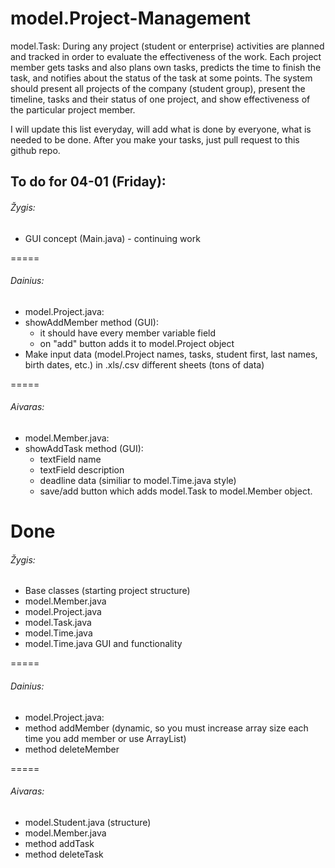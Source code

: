 # model.Project-Management
model.Task: During any project (student or enterprise) activities are planned and tracked in order to evaluate the effectiveness of the work. Each project member gets tasks and also plans own tasks, predicts the time to finish the task, and notifies about the status of the task at some points.   The system should present all projects of the company (student group), present the timeline, tasks and their status of one project, and show effectiveness of the particular project member.


I will update this list everyday, will add what is done by everyone, what is needed to be done.
After you make your tasks, just pull request to this github repo.
## To do for 04-01 (Friday):
###### Žygis:
* GUI concept (Main.java) - continuing work

=====
###### Dainius:
* model.Project.java:
 * showAddMember method (GUI):
    * it should have every member variable field
    * on "add" button adds it to model.Project object
* Make input data (model.Project names, tasks, student first, last names, birth dates, etc.) in .xls/.csv different sheets (tons of data)

=====
###### Aivaras:
* model.Member.java:
 * showAddTask method (GUI):
    * textField name
    * textField description
    * deadline data (similiar to model.Time.java style)
    * save/add button which adds model.Task to model.Member object.

# Done
###### Žygis:
* Base classes (starting project structure)
 * model.Member.java
 * model.Project.java
 * model.Task.java
 * model.Time.java
* model.Time.java GUI and functionality

=====
###### Dainius:
* model.Project.java:
 * method addMember (dynamic, so you must increase array size each time you add member or use ArrayList)
 * method deleteMember

=====
###### Aivaras:
* model.Student.java (structure)
* model.Member.java
 * method addTask
 * method deleteTask
